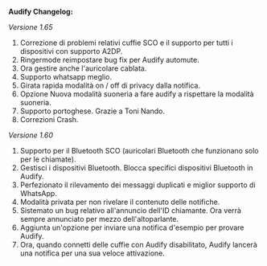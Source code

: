 <b>Audify Changelog:</b>

<i>Versione 1.65</i>

1. Correzione di problemi relativi cuffie SCO e il supporto per tutti i dispositivi con supporto A2DP.
2. Ringermode reimpostare bug fix per Audify automute.
3. Ora gestire anche l'auricolare cablata.
4. Supporto whatsapp meglio.
5. Girata rapida modalità on / off di privacy dalla notifica.
6. Opzione Nuova modalità suoneria a fare audify a rispettare la modalità suoneria.
7. Supporto portoghese. Grazie a Toni Nando.
8. Correzioni Crash.

<i>Versione 1.60</i>

1. Supporto per il Bluetooth SCO (auricolari Bluetooth che funzionano solo per le chiamate).
2. Gestisci i dispositivi Bluetooth. Blocca specifici dispositivi Bluetooth in Audify.
3. Perfezionato il rilevamento dei messaggi duplicati e miglior supporto di WhatsApp.
4. Modalità privata per non rivelare il contenuto delle notifiche.
5. Sistemato un bug relativo all'annuncio dell'ID chiamante. Ora verrà sempre annunciato per mezzo dell'altoparlante.
6. Aggiunta un'opzione per inviare una notifica d'esempio per provare Audify.
7. Ora, quando connetti delle cuffie con Audify disabilitato, Audify lancerà una notifica per una sua veloce attivazione.
